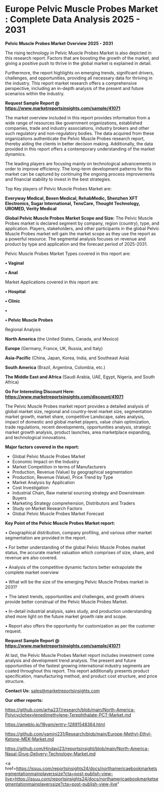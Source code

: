 # Europe Pelvic Muscle Probes Market : Complete Data Analysis 2025 - 2031

<Strong> Pelvic Muscle Probes Market Overview 2025 - 2031</strong>

The rising technology in Pelvic Muscle Probes Market is also depicted in this research report. Factors that are boosting the growth of the market, and giving a positive push to thrive in the global market is explained in detail.

Furthermore, the report highlights on emerging trends, significant drivers, challenges, and opportunities, providing all necessary data for thriving in the industry. This report market research offers a comprehensive perspective, including an in-depth analysis of the present and future scenarios within the industry.

<strong>Request Sample Report @ <a href=https://www.marketreportsinsights.com/sample/41071>https://www.marketreportsinsights.com/sample/41071</a></strong>

The market overview included in this report provides information from a wide range of resources like government organizations, established companies, trade and industry associations, industry brokers and other such regulatory and non-regulatory bodies. The data acquired from these organizations authenticate the Pelvic Muscle Probes research report, thereby aiding the clients in better decision making. Additionally, the data provided in this report offers a contemporary understanding of the market dynamics.

The leading players are focusing mainly on technological advancements in order to improve efficiency. The long-term development patterns for this market can be captured by continuing the ongoing process improvements and financial stability to invest in the best strategies.

Top Key players of Pelvic Muscle Probes Market are:

<strong>Everyway Medical, Bexen Medical, RehabMedic, Shenzhen XFT Electronics, Sugar International, TensCare, Thought Technology, UROMED, Verity Medical</strong>

<strong><b>Global Pelvic Muscle Probes Market Scope and Size:</b></strong>
The Pelvic Muscle Probes market is declared segment by company, region (country), type, and application. Players, stakeholders, and other participants in the global Pelvic Muscle Probes market will gain the market scope as they use the report as a powerful resource. The segmental analysis focuses on revenue and product by type and application and the forecast period of 2025-2031.

Pelvic Muscle Probes Market Types covered in this report are:

<strong>•  Vaginal

•  Anal</strong>

Market Applications covered in this report are:

<strong>•  Hospital

•  Clinic

•  

•  Pelvic Muscle Probes</strong> 

Regional Analysis

<strong>North America</strong> (the United States, Canada, and Mexico)

<strong>Europe</strong> (Germany, France, UK, Russia, and Italy)

<strong>Asia-Pacific</strong> (China, Japan, Korea, India, and Southeast Asia)

<strong>South America</strong> (Brazil, Argentina, Colombia, etc.)

<strong>The Middle East and Africa</strong> (Saudi Arabia, UAE, Egypt, Nigeria, and South Africa)

<strong>Go For Interesting Discount Here: <a href=https://www.marketreportsinsights.com/discount/41071>https://www.marketreportsinsights.com/discount/41071</a></strong>

The Pelvic Muscle Probes market report provides a detailed analysis of global market size, regional and country-level market size, segmentation market growth, market share, competitive Landscape, sales analysis, impact of domestic and global market players, value chain optimization, trade regulations, recent developments, opportunities analysis, strategic market growth analysis, product launches, area marketplace expanding, and technological innovations.

<strong><b>Major factors covered in the report:</b></strong>
<ul>
  <li>Global Pelvic Muscle Probes Market </li>
  <li>Economic Impact on the Industry</li>
  <li>Market Competition in terms of Manufacturers</li>
  <li>Production, Revenue (Value) by geographical segmentation</li>
  <li>Production, Revenue (Value), Price Trend by Type</li>
  <li>Market Analysis by Application</li>
  <li>Cost Investigation</li>
  <li>Industrial Chain, Raw material sourcing strategy and Downstream Buyers</li>
  <li>Marketing Strategy comprehension, Distributors and Traders</li>
  <li>Study on Market Research Factors</li>
  <li>Global Pelvic Muscle Probes Market Forecast</li>
</ul>

<strong><b>Key Point of the Pelvic Muscle Probes Market report:</b></strong>

• Geographical distribution, company profiling, and various other market segmentation are provided in the report.

• For better understanding of the global Pelvic Muscle Probes market status, the accurate market valuation which comprises of size, share, and revenue are also covered.

• Analysis of the competitive dynamic factors better extrapolate the complete market overview

• What will be the size of the emerging Pelvic Muscle Probes market in 2031?

• The latest trends, opportunities and challenges, and growth drivers provide better construal of the Pelvic Muscle Probes Market.

• In-detail industrial analysis, sales study, and production understanding shed more light on the future market growth rate and scope.

• Report also offers the opportunity for customization as per the customer request.

<strong>Request Sample Report @ <a href=https://www.marketreportsinsights.com/sample/41071>https://www.marketreportsinsights.com/sample/41071</a></strong>

At last, the Pelvic Muscle Probes Market report includes investment come analysis and development trend analysis. The present and future opportunities of the fastest growing international industry segments are coated throughout this report. This report additionally presents product specification, manufacturing method, and product cost structure, and price structure.

<strong>Contact Us:</strong>
sales@marketreportsinsights.com

<strong>Our other reports:</strong>

<a href=https://github.com/arha237/research/blob/main/North-America-Polycyclohexylenedimethylene-Terephthalate-PCT-Market.md>https://github.com/arha237/research/blob/main/North-America-Polycyclohexylenedimethylene-Terephthalate-PCT-Market.md</a>

<a href=https://ameblo.jp/18yam/entry-12891548364.html>https://ameblo.jp/18yam/entry-12891548364.html</a>

<a href=https://github.com/yamini231/Research/blob/main/Europe-Methyl-Ethyl-Ketone-MEK-Market.md>https://github.com/yamini231/Research/blob/main/Europe-Methyl-Ethyl-Ketone-MEK-Market.md</a>

<a href=https://github.com/Hindavi23/reportsinsight/blob/main/North-America-Nasal-Drug-Delivery-Technology-Market.md>https://github.com/Hindavi23/reportsinsight/blob/main/North-America-Nasal-Drug-Delivery-Technology-Market.md</a>

<a href=https://issuu.com/reportsinsights24/docs/northamericaebookmarketsegmentationmainplayerssize?cta=post-publish-view-live>https://issuu.com/reportsinsights24/docs/northamericaebookmarketsegmentationmainplayerssize?cta=post-publish-view-live</a>"
